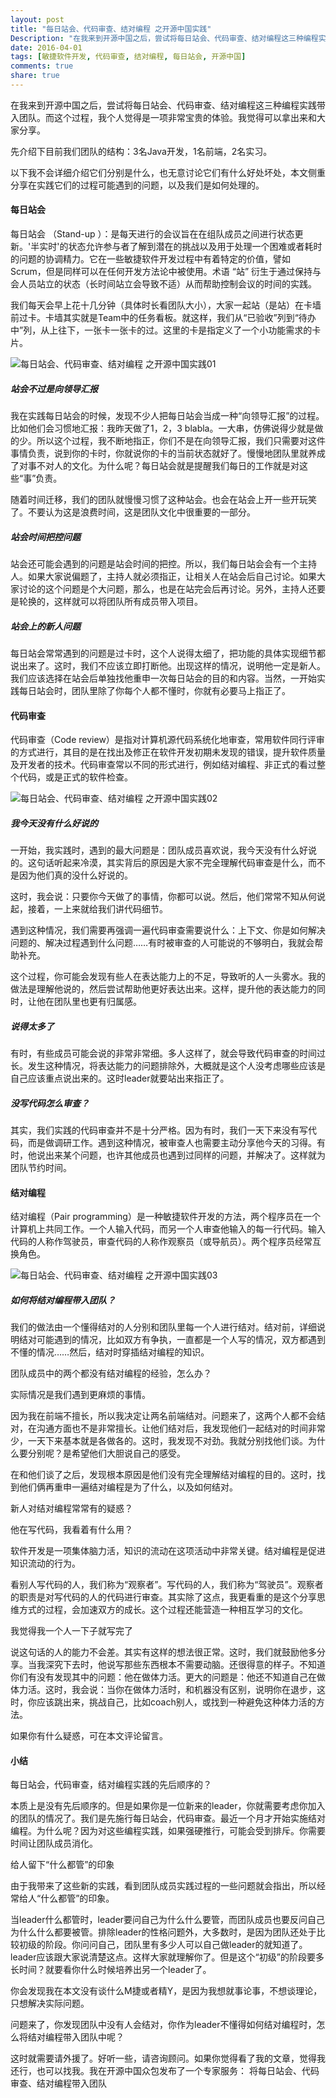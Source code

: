 ```yaml
---
layout: post
title: "每日站会、代码审查、结对编程 之开源中国实践"
Description: "在我来到开源中国之后，尝试将每日站会、代码审查、结对编程这三种编程实践带入团队。而这个过程，我个人觉得是一项非常宝贵的体验。我觉得可以拿出来和大家分享。"
date: 2016-04-01
tags: [敏捷软件开发, 代码审查, 结对编程, 每日站会, 开源中国]
comments: true
share: true
---
```


在我来到开源中国之后，尝试将每日站会、代码审查、结对编程这三种编程实践带入团队。而这个过程，我个人觉得是一项非常宝贵的体验。我觉得可以拿出来和大家分享。

先介绍下目前我们团队的结构：3名Java开发，1名前端，2名实习。

以下我不会详细介绍它们分别是什么，也无意讨论它们有什么好处坏处，本文侧重分享在实践它们的过程可能遇到的问题，以及我们是如何处理的。


#### 每日站会

每日站会 （Stand-up ）：是每天进行的会议旨在在组队成员之间进行状态更新。'半实时'的状态允许参与者了解到潜在的挑战以及用于处理一个困难或者耗时的问题的协调精力。它在一些敏捷软件开发过程中有着特定的价值，譬如Scrum，但是同样可以在任何开发方法论中被使用。术语 “站” 衍生于通过保持与会人员站立的状态（长时间站立会导致不适）从而帮助控制会议的时间的实践。

我们每天会早上花十几分钟（具体时长看团队大小），大家一起站（是站）在卡墙前过卡。卡墙其实就是Team中的任务看板。就这样，我们从“已验收”列到“待办中”列，从上往下，一张卡一张卡的过。这里的卡是指定义了一个小功能需求的卡片。 

![每日站会、代码审查、结对编程 之开源中国实践01](/assets/images/2016-4-team.jpg)



##### 站会不过是向领导汇报

我在实践每日站会的时候，发现不少人把每日站会当成一种“向领导汇报”的过程。比如他们会习惯地汇报：我昨天做了1，2，3 blabla。一大串，仿佛说得少就是做的少。所以这个过程，我不断地指正，你们不是在向领导汇报，我们只需要对这件事情负责，说到你的卡时，你就说你的卡的当前状态就好了。慢慢地团队里就养成了对事不对人的文化。为什么呢？每日站会就是提醒我们每日的工作就是对这些“事”负责。



随着时间迁移，我们的团队就慢慢习惯了这种站会。也会在站会上开一些开玩笑了。不要认为这是浪费时间，这是团队文化中很重要的一部分。



##### 站会时间把控问题

站会还可能会遇到的问题是站会时间的把控。所以，我们每日站会会有一个主持人。如果大家说偏题了，主持人就必须指正，让相关人在站会后自己讨论。如果大家讨论的这个问题是个大问题，那么，也是在站完会后再讨论。另外，主持人还要是轮换的，这样就可以将团队所有成员带入项目。



##### 站会上的新人问题

每日站会常常遇到的问题是过卡时，这个人说得太细了，把功能的具体实现细节都说出来了。这时，我们不应该立即打断他。出现这样的情况，说明他一定是新人。我们应该选择在站会后单独找他重申一次每日站会的目的和内容。当然，一开始实践每日站会时，团队里除了你每个人都不懂时，你就有必要马上指正了。





#### 代码审查

代码审查（Code review）是指对计算机源代码系统化地审查，常用软件同行评审的方式进行，其目的是在找出及修正在软件开发初期未发现的错误，提升软件质量及开发者的技术。代码审查常以不同的形式进行，例如结对编程、非正式的看过整个代码，或是正式的软件检查。 


![每日站会、代码审查、结对编程 之开源中国实践02](/assets/images/2016-4-monkey.jpg)



##### 我今天没有什么好说的

一开始，我实践时，遇到的最大问题是：团队成员喜欢说，我今天没有什么好说的。这句话听起来冷漠，其实背后的原因是大家不完全理解代码审查是什么，而不是因为他们真的没什么好说的。

这时，我会说：只要你今天做了的事情，你都可以说。然后，他们常常不知从何说起，接着，一上来就给我们讲代码细节。

遇到这种情况，我们需要再强调一遍代码审查需要说什么：上下文、你是如何解决问题的、解决过程遇到什么问题……有时被审查的人可能说的不够明白，我就会帮助补充。

这个过程，你可能会发现有些人在表达能力上的不足，导致听的人一头雾水。我的做法是理解他说的，然后尝试帮助他更好表达出来。这样，提升他的表达能力的同时，让他在团队里也更有归属感。

##### 说得太多了

有时，有些成员可能会说的非常非常细。多人这样了，就会导致代码审查的时间过长。发生这种情况，将表达能力的问题排除外，大概就是这个人没考虑哪些应该是自己应该重点说出来的。这时leader就要站出来指正了。

##### 没写代码怎么审查？

其实，我们实践的代码审查并不是十分严格。因为有时，我们一天下来没有写代码，而是做调研工作。遇到这种情况，被审查人也需要主动分享他今天的习得。有时，他说出来某个问题，也许其他成员也遇到过同样的问题，并解决了。这样就为团队节约时间。

#### 结对编程

结对编程（Pair programming）是一种敏捷软件开发的方法，两个程序员在一个计算机上共同工作。一个人输入代码，而另一个人审查他输入的每一行代码。输入代码的人称作驾驶员，审查代码的人称作观察员（或导航员）。两个程序员经常互换角色。 


![每日站会、代码审查、结对编程 之开源中国实践03](/assets/images/2016-4-pair.jpg)



##### 如何将结对编程带入团队？

我们的做法由一个懂得结对的人分别和团队里每一个人进行结对。结对前，详细说明结对可能遇到的情况，比如双方有争执，一直都是一个人写的情况，双方都遇到不懂的情况……然后，结对时穿插结对编程的知识。



团队成员中的两个都没有结对编程的经验，怎么办？

实际情况是我们遇到更麻烦的事情。

因为我在前端不擅长，所以我决定让两名前端结对。问题来了，这两个人都不会结对，在沟通方面也不是非常擅长。让他们结对后，我发现他们一起结对的时间非常少，一天下来基本就是各做各的。这时，我发现不对劲。我就分别找他们谈。为什么要分别呢？是希望他们大胆说自己的感受。



在和他们谈了之后，发现根本原因是他们没有完全理解结对编程的目的。这时，找到他们俩再重申一遍结对编程是为了什么，以及如何结对。

新人对结对编程常常有的疑惑？

他在写代码，我看着有什么用？

软件开发是一项集体脑力活，知识的流动在这项活动中非常关键。结对编程是促进知识流动的行为。

看别人写代码的人，我们称为“观察者”。写代码的人，我们称为“驾驶员”。观察者的职责是对写代码的人的代码进行审查。其实除了这点，我更看重的是这个分享思维方式的过程，会加速双方的成长。这个过程还能营造一种相互学习的文化。

我觉得我一个人一下子就写完了

说这句话的人的能力不会差。其实有这样的想法很正常。这时，我们就鼓励他多分享。当我深究下去时，他说写那些东西根本不需要动脑。还很得意的样子。不知道你们有没有发现其中的问题：他在做体力活。更大的问题是：他还不知道自己在做体力活。这时，我会说：当你在做体力活时，和机器没有区别，说明你在退步，这时，你应该跳出来，挑战自己，比如coach别人，或找到一种避免这种体力活的方法。

如果你有什么疑惑，可在本文评论留言。


#### 小结



每日站会，代码审查，结对编程实践的先后顺序的？

本质上是没有先后顺序的。但是如果你是一位新来的leader，你就需要考虑你加入的团队的情况了。我们是先施行每日站会，代码审查。最近一个月才开始实施结对编程。为什么呢？因为对这些编程实践，如果强硬推行，可能会受到排斥。你需要时间让团队成员消化。

给人留下“什么都管”的印象

由于我带来了这些新的实践，看到团队成员实践过程的一些问题就会指出，所以经常给人“什么都管”的印象。

当leader什么都管时，leader要问自己为什么什么要管，而团队成员也要反问自己为什么什么都要被管。排除leader的性格问题外，大多数时，是因为团队还处于比较初级的阶段。你问问自己，团队里有多少人可以自己做leader的就知道了。leader应该跟大家说清楚这点。这样大家就理解你了。但是这个“初级”的阶段要多长时间？就要看你什么时候培养出另一个leader了。

你会发现我在本文没有谈什么M捷或者精Y，是因为我想就事论事，不想谈理论，只想解决实际问题。

问题来了，你发现团队中没有人会结对，你作为leader不懂得如何结对编程时，怎么将结对编程带入团队中呢？

这时就需要请外援了。好听一些，请咨询顾问。如果你觉得看了我的文章，觉得我还行，也可以找我。我在开源中国众包发布了一个专家服务： 将每日站会、代码审查、结对编程带入团队



